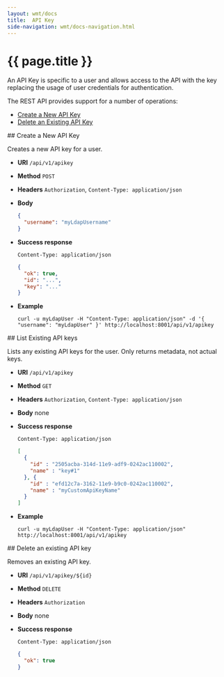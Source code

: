 ```yaml
---
layout: wmt/docs
title:  API Key
side-navigation: wmt/docs-navigation.html
---
```


# {{ page.title }}

An API Key is specific to a user and allows access to the API with the key
replacing the usage of user credentials for authentication.

The REST API provides support for a number of operations:

- [Create a New API Key](#create-key)
- [Delete an Existing API Key](#delete-key)

<a name="create-key"/>
## Create a New API Key

Creates a new API key for a user.

* **URI** `/api/v1/apikey`
* **Method** `POST`
* **Headers** `Authorization`, `Content-Type: application/json`
* **Body**
  ```json
  {
    "username": "myLdapUsername"
  }
  ```
* **Success response**
  ```
  Content-Type: application/json
  ```

  ```json
  {
    "ok": true,
    "id": "...",
    "key": "..."
  }
  ```
* **Example**
  ```
  curl -u myLdapUser -H "Content-Type: application/json" -d '{ "username": "myLdapUser" }' http://localhost:8001/api/v1/apikey
  ```

<a name="list-keys"/>
## List Existing API keys

Lists any existing API keys for the user. Only returns metadata, not actual keys.

* **URI** `/api/v1/apikey`
* **Method** `GET`
* **Headers** `Authorization`, `Content-Type: application/json`
* **Body**
    none
* **Success response**
    ```
    Content-Type: application/json
    ```

    ```json
    [
      {
        "id" : "2505acba-314d-11e9-adf9-0242ac110002",
        "name" : "key#1"
      }, {
        "id" : "efd12c7a-3162-11e9-b9c0-0242ac110002",
        "name" : "myCustomApiKeyName"
      }
    ]
    ```
* **Example**
  ```
  curl -u myLdapUser -H "Content-Type: application/json" http://localhost:8001/api/v1/apikey
  ```

<a name="delete-key"/>
## Delete an existing API key

Removes an existing API key.

* **URI** `/api/v1/apikey/${id}`
* **Method** `DELETE`
* **Headers** `Authorization`
* **Body**
    none
* **Success response**
    ```
    Content-Type: application/json
    ```

    ```json
    {
      "ok": true
    }
    ```
